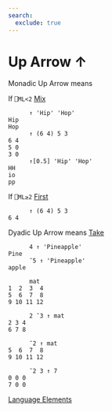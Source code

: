 ```yaml
---
search:
  exclude: true
---
```

<h1 class="heading"><span class="name">Up Arrow</span> <span class="command">↑</span></h1>

Monadic Up Arrow means

If `⎕ML<2` [Mix](../primitive-functions/mix.md)
```apl
      ↑ 'Hip' 'Hop'
Hip
Hop
      ↑ (6 4) 5 3
6 4
5 0
3 0
      ↑[0.5] 'Hip' 'Hop'
HH
io
pp
```

If `⎕ML≥2` [First](../primitive-functions/disclose.md)
```apl
      ↑ (6 4) 5 3
6 4
```

Dyadic Up Arrow means
[Take](../primitive-functions/take.md)
```apl
      4 ↑ 'Pineapple'
Pine
      ¯5 ↑ 'Pineapple'
apple

      mat
1  2  3  4
5  6  7  8
9 10 11 12
      
      2 ¯3 ↑ mat
2 3 4
6 7 8

      ¯2 ↑ mat
5  6  7  8
9 10 11 12

      ¯2 3 ↑ 7
0 0 0
7 0 0
```
[Language Elements](./language-elements.md)
